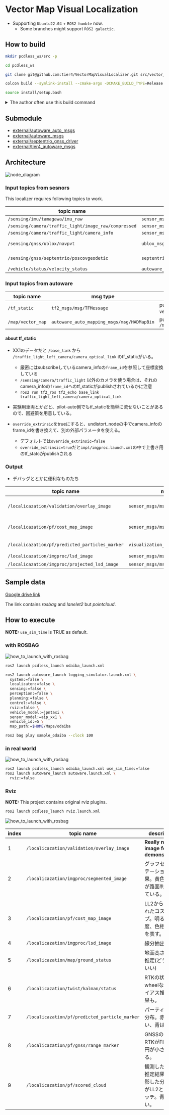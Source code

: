 # Vector Map Visual Localization

* Supporting `Ubuntu22.04` + `ROS2 humble` now.
  * Some branches might support `ROS2 galactic`.

## How to build

```bash
mkdir pcdless_ws/src -p

cd pcdless_ws

git clone git@github.com:tier4/VectorMapVisualLocalizer.git src/vector_map_visual_localizer --recursive

colcon build --symlink-install --cmake-args -DCMAKE_BUILD_TYPE=Release

source install/setup.bash
```

<details><summary>The author often use this build command</summary><div>

```shell
colcon build --symlink-install --cmake-args -DCMAKE_BUILD_TYPE=Release -DCMAKE_EXPORT_COMPILE_COMMANDS=ON -DCMAKE_C_COMPILER_LAUNCHER=ccache -DCMAKE_CXX_COMPILER_LAUNCHER=ccache --continue-on-error
```

* (optional) ccache `(--cmake-args) -DCMAKE_C_COMPILER_LAUNCHER=ccache -DCMAKE_CXX_COMPILER_LAUNCHER=ccache`

* (optional) clang-tidy `(--cmake-args) -DCMAKE_EXPORT_COMPILE_COMMANDS=ON`

* (optional) test `(--cmake-args) -DBUILD_TESTING=ON`

</div></details>

## Submodule

* [external/autoware_auto_msgs](https://github.com/tier4/autoware_auto_msgs)
* [external/autoware_msgs](https://github.com/autowarefoundation/autoware_msgs.git)
* [external/septentrio_gnss_driver](https://github.com/tier4/septentrio_gnss_driver.git)
* [external/tier4_autoware_msgs](https://github.com/tier4/tier4_autoware_msgs.git)

## Architecture

![node_diagram](docs/node_diagram.png)

### Input topics from sesnors

This localizer requires following topics to work.

|  topic name  |  msg type  | description |
| ---- | ---- | -- |
|  `/sensing/imu/tamagawa/imu_raw`                      |  `sensor_msgs/msg/Imu`                            |  |
|  `/sensing/camera/traffic_light/image_raw/compressed` |  `sensor_msgs/msg/CompressedImage`                |  |
|  `/sensing/camera/traffic_light/camera_info`          |  `sensor_msgs/msg/CameraInfo`                     |  |
|  `/sensing/gnss/ublox/navpvt`                         |  `ublox_msgs/msg/NavPVT`                          | If you use ublox |
|  `/sensing/gnss/septentrio/poscovgeodetic`            |  `septentrio_gnss_driver_msgs/msg/PosCovGeodetic` | If you use Septentrio |
|  `/vehicle/status/velocity_status`                    |  `autoware_auto_vehicle_msgs/msg/VelocityReport`  |  |

### Input topics from autoware

|  topic name  |  msg type  | description |
| ---- | ---- | -- |
|  `/tf_static`      | `tf2_msgs/msg/TFMessage`                   | published from `vehicle_interface` ?  |
|  `/map/vector_map` | `autoware_auto_mapping_msgs/msg/HADMapBin` | published from `/map/lanelet2_map_loader` |

#### about tf_static

* XX1のデータだと `/base_link` から `/traffic_light_left_camera/camera_optical_link` のtf_staticがいる。
  * 厳密にはsubscribeしているcamera_infoの`frame_id`を参照して座標変換している
  * `/sensing/camera/traffic_light` 以外のカメラを使う場合は、それのcamera_infoの`frame_id`へのtf_staticがpublishされているかに注意
  * `ros2 run tf2_ros tf2_echo base_link traffic_light_left_camera/camera_optical_link`

* 実験用車両とかだと、pilot-auto側でもtf_staticを簡単に流せないことがあるので、回避策を用意している。
* `override_extrinsic`をtrueにすると、undistort_nodeの中でcamera_infoのframe_idを書き換えて、別の外部パラメータを使える。
  * デフォルトでは`override_extrinsic=false`
  * `override_extrinsic=true`だと`impl/imgproc.launch.xml`の中で上書き用のtf_statcがpublishされる

### Output

* デバッグととかに便利なものたち

|  topic name  |  msg type  | description |
| ---- | ---- | -- |
|  `/localicazation/validation/overlay_image`      | `sensor_msgs/msg/Image`  | Really nice image for demonstration  |
|  `/localicazation/pf/cost_map_image`             | `sensor_msgs/msg/Image`  | Visualization of cost map for debug  |
|  `/localicazation/pf/predicted_particles_marker` | `visualization_msgs/msg/MarkerArray`  | Particles of particle filter |
|  `/localicazation/imgproc/lsd_image`             | `sensor_msgs/msg/Image`  | image |
|  `/localicazation/imgproc/projected_lsd_image`   | `sensor_msgs/msg/Image`  | image |

## Sample data

 [Google drive link](https://drive.google.com/drive/folders/1uNxQ2uPFEGbYXUODQMc7GRO5r9c3Fj6o?usp=share_link)

The link contains *rosbag* and *lanelet2* but *pointcloud*.

## How to execute

**NOTE:** `use_sim_time` is TRUE as default.

### with ROSBAG

![how_to_launch_with_rosbag](docs/how_to_launch_with_rosbag.drawio.svg)

```bash
ros2 launch pcdless_launch odaiba_launch.xml 

ros2 launch autoware_launch logging_simulator.launch.xml \
  system:=false \
  localizaton:=false \
  sensing:=false \
  perception:=false \
  planning:=false \
  control:=false \
  rviz:=false \
  vehicle_model:=jpntaxi \ 
  sensor_model:=aip_xx1 \
  vehicle_id:=5 \
  map_path:=$HOME/Maps/odaiba

ros2 bag play sample_odaiba --clock 100
```

### in real world

![how_to_launch_with_rosbag](docs/how_to_launch_in_real.drawio.svg)

```bash
ros2 launch pcdless_launch odaiba_launch.xml use_sim_time:=false
ros2 launch autoware_launch autoware.launch.xml \
  rviz:=false
```

### Rviz

**NOTE:** This project contains original rviz plugins.

```bash
ros2 launch pcdless_launch rviz.launch.xml
```

![how_to_launch_with_rosbag](docs/rviz_description.png)

|  index | topic name | description |
| ---- | ---- | -- |
| 1  |  `/localicazation/validation/overlay_image`     | **Really nice image for demonstration**  |
| 2  |  `/localicazation/imgproc/segmented_image`      | グラフセグメンテーションの結果。黄色い領域が路面判定されている。 |
| 3  |  `/localicazation/pf/cost_map_image`            | LL2から生成されたコストマップ。明るさが強度、色相が方位を表す。 |
| 4  |  `/localicazation/imgproc/lsd_image`            | 線分抽出の結果 |
| 5  |  `/localicazation/map/ground_status`            | 地面高さ・勾配推定(どうでもいい) |
| 6  |  `/localicazation/twist/kalman/status`          | RTKの状態やwheelなど。バイアス推定の結果も。 |
| 7  |  `/localicazation/pf/predicted_particle_marker` | パーティクルの分布。赤が嬉しい、青は嫌い。 |
| 8  |  `/localicazation/pf/gnss/range_marker`         | GNSSの観測。RTKがFIXだと円が小さくなる。 |
| 9  |  `/localicazation/pf/scored_cloud`              | 観測した線分を推定結果で逆投影した分布。赤がLL2とよくマッチ。青は嫌い。 |
